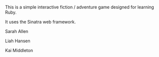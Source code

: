 This is a simple interactive fiction / adventure game designed for learning Ruby.

It uses the Sinatra web framework.

Sarah Allen

Liah Hansen

Kai Middleton

